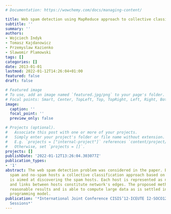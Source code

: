 ```yaml
---
# Documentation: https://wowchemy.com/docs/managing-content/

title: Web spam detection using MapReduce approach to collective classification
subtitle: ''
summary: ''
authors:
- Wojciech Indyk
- Tomasz Kajdanowicz
- Przemyslaw Kazienko
- Slawomir Plamowski
tags: []
categories: []
date: 2013-01-01
lastmod: 2022-01-12T14:26:04+01:00
featured: false
draft: false

# Featured image
# To use, add an image named `featured.jpg/png` to your page's folder.
# Focal points: Smart, Center, TopLeft, Top, TopRight, Left, Right, BottomLeft, Bottom, BottomRight.
image:
  caption: ''
  focal_point: ''
  preview_only: false

# Projects (optional).
#   Associate this post with one or more of your projects.
#   Simply enter your project's folder or file name without extension.
#   E.g. `projects = ["internal-project"]` references `content/project/deep-learning/index.md`.
#   Otherwise, set `projects = []`.
projects: []
publishDate: '2022-01-12T13:26:04.303077Z'
publication_types:
- '1'
abstract: The web spam detection problem was considered in the paper. Based on interconnected
  spam and no-spam hosts a collective classification approach based on label propagation
  is aimed at discovering the spam hosts. Each host is represented as network node
  and links between hosts constitute network's edges. The proposed method provides
  reasonable results and is able to compute large data as is settled in MapReduce
  programming model.
publication: '*International Joint Conference CISIS’12-ICEUTE ́12-SOCO1́2 Special
  Sessions*'
---
```

